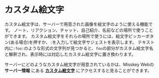 # カスタム絵文字

カスタム絵文字は、サーバーで用意された画像を絵文字のように使える機能です。
ノート、リアクション、チャット、自己紹介、名前などの場所で使うことができます。
カスタム絵文字をそれらの場所で使うには、絵文字ピッカーボタン(ある場合)を押すか、`:`を入力して絵文字サジェストを表示します。
テキスト内に`:foo:`のような形式の文字列が見つかると、`foo`の部分がカスタム絵文字名と解釈され、表示時には対応したカスタム絵文字に置き換わります。

サーバーにどのようなカスタム絵文字が用意されているかは、Misskey Webの **サーバー情報** にある [**カスタム絵文字**](x-mi-web://about#emojis) にアクセスすると見ることができます。
